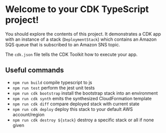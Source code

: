 # Welcome to your CDK TypeScript project!

You should explore the contents of this project. It demonstrates a CDK app with an instance of a stack (`DeploymentStack`)
which contains an Amazon SQS queue that is subscribed to an Amazon SNS topic.

The `cdk.json` file tells the CDK Toolkit how to execute your app.

## Useful commands

 * `npm run build`   compile typescript to js
 * `npm run test`    perform the jest unit tests
 * `npm run cdk bootstrap` install the bootstrap stack into an environment
 * `npm run cdk synth` emits the synthesized CloudFormation template
 * `npm run cdk diff` compare deployed stack with current state
 * `npm run cdk deploy` deploy this stack to your default AWS account/region
 * `npm run cdk destroy ${stack}` destroy a specific stack or all if none given
